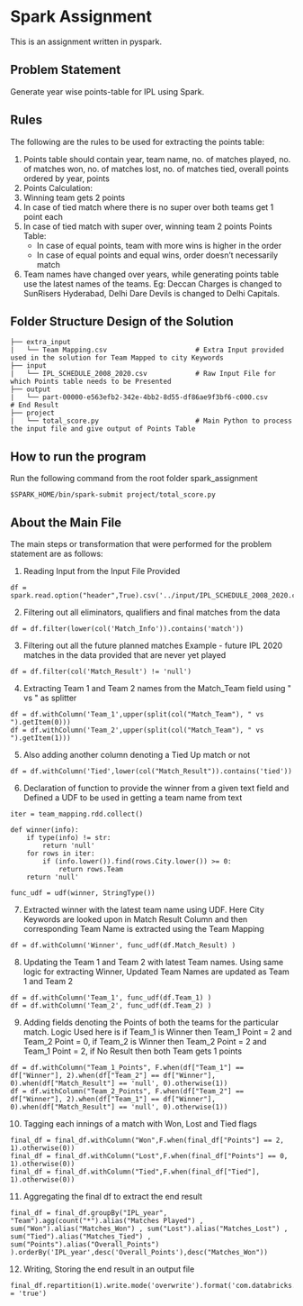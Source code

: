 # Spark Assignment

This is an assignment written in pyspark.

## Problem Statement

Generate year wise points-table for IPL using Spark.

## Rules

The following are the rules to be used for extracting the points table:

1. Points table should contain year, team name, no. of matches played, no. of matches
won, no. of matches lost, no. of matches tied, overall points ordered by year, points
2. Points Calculation:
3. Winning team gets 2 points
4. In case of tied match where there is no super over both teams get 1 point each
5. In case of tied match with super over, winning team 2 points
    Points Table:
    - In case of equal points, team with more wins is higher in the order
    - In case of equal points and equal wins, order doesn’t necessarily match
6. Team names have changed over years, while generating points table use the latest
names of the teams. Eg: Deccan Charges is changed to SunRisers Hyderabad, Delhi
Dare Devils is changed to Delhi Capitals.

## Folder Structure Design of the Solution

    ├── extra_input
    |   └── Team Mapping.csv                      # Extra Input provided used in the solution for Team Mapped to city Keywords
    ├── input
    |   └── IPL_SCHEDULE_2008_2020.csv            # Raw Input File for which Points table needs to be Presented
    ├── output
    |   └── part-00000-e563efb2-342e-4bb2-8d55-df86ae9f3bf6-c000.csv       # End Result
    ├── project
    |   └── total_score.py                        # Main Python to process the input file and give output of Points Table


## How to run the program

Run the following command from the root folder spark_assignment
```
$SPARK_HOME/bin/spark-submit project/total_score.py
```

## About the Main File

The main steps or transformation that were performed for the problem statement are as follows:

1. Reading Input from the Input File Provided
```
df = spark.read.option("header",True).csv('../input/IPL_SCHEDULE_2008_2020.csv')
```

2. Filtering out all eliminators, qualifiers and final matches from the data
```
df = df.filter(lower(col('Match_Info')).contains('match'))
```

3. Filtering out all the future planned matches Example - future IPL 2020 matches in the data provided that are never yet played
```
df = df.filter(col('Match_Result') != 'null')
```

4. Extracting Team 1 and Team 2 names from the Match_Team field using " vs " as splitter
```
df = df.withColumn('Team_1',upper(split(col("Match_Team"), " vs ").getItem(0)))
df = df.withColumn('Team_2',upper(split(col("Match_Team"), " vs ").getItem(1)))
```

5. Also adding another column denoting a Tied Up match or not
```
df = df.withColumn('Tied',lower(col("Match_Result")).contains('tied'))
```

6. Declaration of function to provide the winner from a given text field and Defined a UDF to be used in getting a team name from text
```
iter = team_mapping.rdd.collect()

def winner(info):
    if type(info) != str:
        return 'null'
    for rows in iter:
        if (info.lower()).find(rows.City.lower()) >= 0:
            return rows.Team
    return 'null'

func_udf = udf(winner, StringType())
```

7. Extracted winner with the latest team name using UDF. Here City Keywords are looked upon in Match Result Column and then corresponding Team Name is extracted using the Team Mapping
```
df = df.withColumn('Winner', func_udf(df.Match_Result) )
```

8. Updating the Team 1 and Team 2 with latest Team names. Using same logic for extracting Winner, Updated Team Names are updated as Team 1 and Team 2
```
df = df.withColumn('Team_1', func_udf(df.Team_1) )
df = df.withColumn('Team_2', func_udf(df.Team_2) )
```

9. Adding fields denoting the Points of both the teams for the particular match. Logic Used here is
    if Team_1 is Winner then Team_1 Point = 2 and Team_2 Point = 0,
    if Team_2 is Winner then Team_2 Point = 2 and Team_1 Point = 2,
    if No Result then both Team gets 1 points
```
df = df.withColumn("Team_1_Points", F.when(df["Team_1"] == df["Winner"], 2).when(df["Team_2"] == df["Winner"], 0).when(df["Match_Result"] == 'null', 0).otherwise(1))
df = df.withColumn("Team_2_Points", F.when(df["Team_2"] == df["Winner"], 2).when(df["Team_1"] == df["Winner"], 0).when(df["Match_Result"] == 'null', 0).otherwise(1))
```

10. Tagging each innings of a match with Won, Lost and Tied flags
```
final_df = final_df.withColumn("Won",F.when(final_df["Points"] == 2, 1).otherwise(0))
final_df = final_df.withColumn("Lost",F.when(final_df["Points"] == 0, 1).otherwise(0))
final_df = final_df.withColumn("Tied",F.when(final_df["Tied"], 1).otherwise(0))
```

11. Aggregating the final df to extract the end result
```
final_df = final_df.groupBy("IPL_year", "Team").agg(count("*").alias("Matches Played") , sum("Won").alias("Matches_Won") , sum("Lost").alias("Matches_Lost") , sum("Tied").alias("Matches_Tied") , sum("Points").alias("Overall_Points")  ).orderBy('IPL_year',desc('Overall_Points'),desc("Matches_Won"))
```

12. Writing, Storing the end result in an output file
```
final_df.repartition(1).write.mode('overwrite').format('com.databricks.spark.csv').save('../output',header = 'true')
```